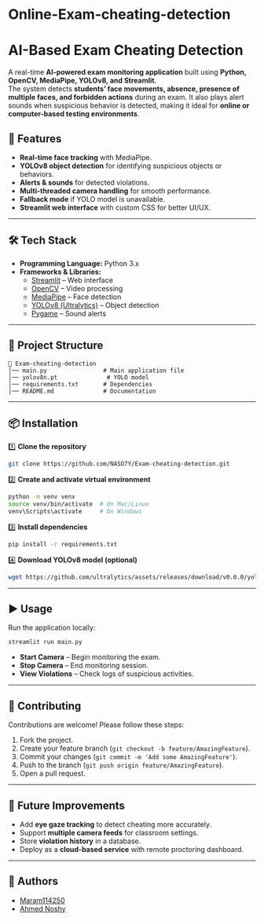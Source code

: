 # Online-Exam-cheating-detection
# AI-Based Exam Cheating Detection

A real-time **AI-powered exam monitoring application** built using **Python, OpenCV, MediaPipe, YOLOv8, and Streamlit**.  
The system detects **students’ face movements, absence, presence of multiple faces, and forbidden actions** during an exam. It also plays alert sounds when suspicious behavior is detected, making it ideal for **online or computer-based testing environments**.  

## 🚀 Features  

- **Real-time face tracking** with MediaPipe.  
- **YOLOv8 object detection** for identifying suspicious objects or behaviors.  
- **Alerts & sounds** for detected violations.  
- **Multi-threaded camera handling** for smooth performance.  
- **Fallback mode** if YOLO model is unavailable.  
- **Streamlit web interface** with custom CSS for better UI/UX.  

---

## 🛠️ Tech Stack  

- **Programming Language:** Python 3.x  
- **Frameworks & Libraries:**  
  - [Streamlit](https://streamlit.io/) – Web interface  
  - [OpenCV](https://opencv.org/) – Video processing  
  - [MediaPipe](https://developers.google.com/mediapipe) – Face detection  
  - [YOLOv8 (Ultralytics)](https://github.com/ultralytics/ultralytics) – Object detection  
  - [Pygame](https://www.pygame.org/) – Sound alerts  

---

## 📂 Project Structure  

```
📁 Exam-cheating-detection
│── main.py                # Main application file  
│── yolov8n.pt              # YOLO model 
│── requirements.txt       # Dependencies  
│── README.md              # Documentation  
```

---

## 📦 Installation  

1️⃣ **Clone the repository**  
```bash
git clone https://github.com/NASO7Y/Exam-cheating-detection.git
```

2️⃣ **Create and activate virtual environment**  
```bash
python -m venv venv
source venv/bin/activate  # On Mac/Linux
venv\Scripts\activate     # On Windows
```

3️⃣ **Install dependencies**  
```bash
pip install -r requirements.txt
```

4️⃣ **Download YOLOv8 model (optional)**  
```bash
wget https://github.com/ultralytics/assets/releases/download/v0.0.0/yolov8n.pt
```

---

## ▶️ Usage  

Run the application locally:  
```bash
streamlit run main.py
```

- **Start Camera** – Begin monitoring the exam.  
- **Stop Camera** – End monitoring session.  
- **View Violations** – Check logs of suspicious activities.  

---

## 🤝 Contributing

Contributions are welcome! Please follow these steps:

1. Fork the project.
2. Create your feature branch (`git checkout -b feature/AmazingFeature`).
3. Commit your changes (`git commit -m 'Add some AmazingFeature'`).
4. Push to the branch (`git push origin feature/AmazingFeature`).
5. Open a pull request.


---

## 📌 Future Improvements  

- Add **eye gaze tracking** to detect cheating more accurately.  
- Support **multiple camera feeds** for classroom settings.  
- Store **violation history** in a database.  
- Deploy as a **cloud-based service** with remote proctoring dashboard.  


---

## 👥 Authors

- [Maram114250](https://github.com/Maram114250)  
- [Ahmed Noshy](https://github.com/NASO7Y)  


